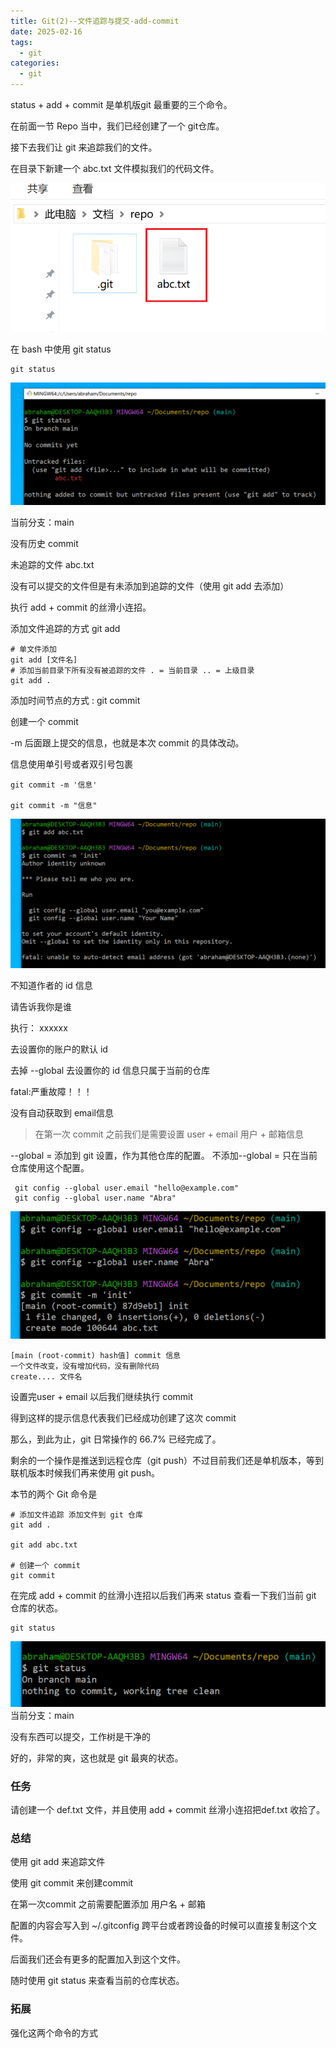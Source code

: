 ```yaml
---
title: Git(2)--文件追踪与提交-add-commit
date: 2025-02-16
tags:
  - git
categories:
  - git
---
```

status + add + commit 是单机版git 最重要的三个命令。

在前面一节 Repo 当中，我们已经创建了一个 git仓库。

接下去我们让 git 来追踪我们的文件。

 在目录下新建一个 abc.txt 文件模拟我们的代码文件。
 
 ![|597x282](https://raw.githubusercontent.com/InsHomePgup/pic_go_img/main/blog/20250216223437670.png)

在 bash 中使用 git status
``` shell
git status
```

![](https://raw.githubusercontent.com/InsHomePgup/pic_go_img/main/blog/20250216223557755.png)

当前分支：main

没有历史 commit

未追踪的文件
abc.txt

没有可以提交的文件但是有未添加到追踪的文件（使用 git add 去添加）

执行 add + commit 的丝滑小连招。

添加文件追踪的方式 git add 
``` shell
# 单文件添加 
git add [文件名]
# 添加当前目录下所有没有被追踪的文件 . = 当前目录 .. = 上级目录
git add .
```
添加时间节点的方式 : git commit 

创建一个 commit 

-m 后面跟上提交的信息，也就是本次 commit 的具体改动。

信息使用单引号或者双引号包裹

```
git commit -m '信息'

git commit -m "信息"
```

![|526x250](https://raw.githubusercontent.com/InsHomePgup/pic_go_img/main/blog/20250216223811212.png)

不知道作者的 id 信息

请告诉我你是谁

执行：
xxxxxx

去设置你的账户的默认 id

去掉 --global 去设置你的 id 信息只属于当前的仓库

fatal:严重故障！！！

没有自动获取到 email信息

> 在第一次 commit 之前我们是需要设置 user + email 用户 + 邮箱信息

--global = 添加到 git 设置，作为其他仓库的配置。
不添加--global = 只在当前仓库使用这个配置。
``` shell
 git config --global user.email "hello@example.com"
 git config --global user.name "Abra"
```

![](https://raw.githubusercontent.com/InsHomePgup/pic_go_img/main/blog/20250216224651766.png)
```
[main (root-commit) hash值] commit 信息
一个文件改变，没有增加代码，没有删除代码
create.... 文件名
```
设置完user + email 以后我们继续执行 commit

得到这样的提示信息代表我们已经成功创建了这次 commit

那么，到此为止，git 日常操作的 66.7% 已经完成了。

剩余的一个操作是推送到远程仓库（git push）不过目前我们还是单机版本，等到联机版本时候我们再来使用 git push。

本节的两个 Git 命令是

``` shell
# 添加文件追踪 添加文件到 git 仓库
git add .

git add abc.txt

# 创建一个 commit 
git commit
```

在完成 add + commit 的丝滑小连招以后我们再来 status 查看一下我们当前 git 仓库的状态。

```shell
git status
```

![](https://raw.githubusercontent.com/InsHomePgup/pic_go_img/main/blog/20250216225332021.png)
当前分支：main

没有东西可以提交，工作树是干净的

好的，非常的爽，这也就是 git 最爽的状态。
### 任务

请创建一个 def.txt 文件，并且使用 add + commit 丝滑小连招把def.txt 收拾了。
### 总结

使用 git add 来追踪文件

使用 git commit 来创建commit

在第一次commit 之前需要配置添加 用户名 + 邮箱

配置的内容会写入到 ~/.gitconfig 跨平台或者跨设备的时候可以直接复制这个文件。

后面我们还会有更多的配置加入到这个文件。

随时使用 git status 来查看当前的仓库状态。


### 拓展

强化这两个命令的方式